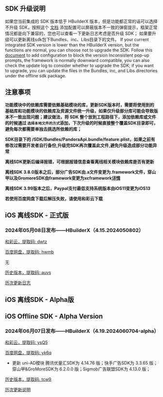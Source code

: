 ## SDK 升级说明
如果您当前集成的 SDK 版本低于 HBuilderX 版本，但是功能都正常的话可以选择不升级 SDK，按照这个 [文档](https://ask.dcloud.net.cn/article/35627) 添加配置可以屏蔽版本不一致的弹窗提示，框架正常情况都是向下兼容的，您也可以查看一下更新日志考虑是否升级 SDK； 如果要升级可以更新离线sdk包下Bundles、inc、Libs目录下的文件。
If your current integrated SDK version is lower than the HBuilderX version, but the functions are normal, you can choose not to upgrade the SDK. Follow this [document](https://ask.dcloud.net.cn/article/35627) to add configuration to block the version Inconsistent pop-up prompts, the framework is normally downward compatible, you can also check the update log to consider whether to upgrade the SDK; if you want to upgrade, you can update the files in the Bundles, inc, and Libs directories under the offline sdk package.

## 注意事项
**功能模块中的依赖库需要依赖基础模块的库，更新SDK版本时，需要将使用到的基础库和功能模块的依赖库及资源文件统一升级，如果仅升级部分库可能会导致版本不一致出现问题；建议做法，将 SDK 整个放到工程路径下，添加依赖库或文件的时候通过 `选择本地文件的方式`添加，下次升级的时候直接整个覆盖SDK目录即可，避免每次都需要单独去挑选所依赖的库；**

**SDK目录下的 /SDK/Bundles/PandoraApi.bundle/feature.plist，如果之前有修改过需要开发者自行备份,升级完SDK再次覆盖此文件,避免升级造成部分功能异常**

**离线SDK更新后编译报错，可根据报错信息查看离线相关模块依赖库是否有更新**

**离线SDK 3.8.0版本之后，部分广告SDK由.a文件变更为.framework文件，穿山甲以及GromoreSDK由framework变更为xcframework[详情](https://nativesupport.dcloud.net.cn/AppDocs/usemodule/iOSModuleConfig/uniad.html)**

**离线SDK 3.99版本之后，Paypal支付最低支持系统版本由iOS11变更为iOS13**

**若使用百度网盘下载后解压失败，请使用和彩云下载**


## iOS 离线SDK - 正式版

### 2024年05月08日发布——HBuilderX（4.15.2024050802）

[和彩云，提取码: dwtz](https://caiyun.139.com/m/i?115CeUAGRSavx)

[百度网盘，提取码: hwmb](https://pan.baidu.com/s/1lOkR8RasNFTKzoeyxPr3Ww?pwd=hwmb)

无

[历史版本，提取码: auvs](https://pan.baidu.com/s/1xhzcuSVWNTKqachtuKU4hg?pwd=auvs)

[历次更新日志](update_history_iOS_release.md)


## iOS 离线SDK - Alpha版
## iOS Offline SDK - Alpha Version

### 2024年06月07日发布——HBuilderX（4.19.2024060704-alpha）

[和彩云，提取码: ysQ5](https://caiyun.139.com/m/i?115CnnL1GwDMN)

[百度网盘，提取码: yk6q](https://pan.baidu.com/s/1MVCH_UVOSLYtlSsGefwf1A?pwd=yk6q)

+ 更新 uni-AD模块 腾讯优量汇SDK为 4.14.76 版；快手广告SDK为 3.3.65 版；穿山甲&GroMoreSDK为 6.2.0.0 版；Sigmob广告联盟SDK为 4.13.0 版；

[历史版本，提取码: tcw9](https://pan.baidu.com/s/1c0-K9hDXy5J-zKELh5NXOA?pwd=tcw9)

[历次更新说明](update_history_iOS_alpha.md)

